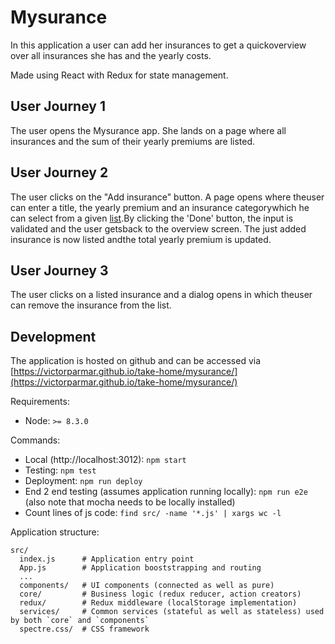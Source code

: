 # Mysurance

​In​​ this​​ application​​ a​​ user​​ can​​ add her​​ insurances​​ to​​ get​​ a​​ quick​​ overview​​ over​​ all​​ insurances​​ she​​ has​​ and​​ the​​ yearly​​ costs.​​

Made using React with Redux for state management.

## User Journey 1

The​​ user​​ opens​​ the​​ Mysurance​​ app.​​ She​​ lands​​ on​​ a​​ page​​ where​​ all​​ insurances​​ and​​ the​​ sum of ​​their​​ yearly​​ premiums​​ are​​ listed.

## User Journey 2

The​​ user​​ clicks​​ on​​ the​​​ "Add​​ insurance"​​ button. ​​A​​ page​​ opens​​ where​​ the​​ user​​ can​​ enter​​ a title, ​​the​​ yearly​​ premium​​ and​​ an​​ insurance​​ category​​ which​​ he​​ can​​ select​​ from​​ a​​ given [list](https://en.wikipedia.org/w/api.php?action=query&list=categorymembers&cmtitle=Category:Types_of_insurance&cmtype=subcat&format=json)​.​​ By clicking​​ the​​ 'Done'​​ button, ​​the​​ input​​ is​​ validated​​ and​​ the​​ user​​ gets​​ back​​ to​​ the​​ overview screen.​​ The​​ just​​ added​​ insurance​​ is​​ now​​ listed​​ and​​ the​​ total​​ yearly​​ premium​​ is​​ updated.

## User Journey 3

The​​ user​​ clicks​​ on​​ a​​ listed​​ insurance​​ and​​ a​​ dialog​​ opens​​ in ​​which​​ the​​ user​​ can​​ remove​​ the insurance​​ from​​ the​​ list.

## Development

The application is hosted on github and can be accessed via [https://victorparmar.github.io/take-home/mysurance/](https://victorparmar.github.io/take-home/mysurance/)

Requirements:

- Node: `>= 8.3.0`

Commands:

- Local (http://localhost:3012): `npm start`
- Testing: `npm test`
- Deployment: `npm run deploy`
- End 2 end testing (assumes application running locally): `npm run e2e` (also note that mocha needs to be locally installed)
- Count lines of js code: `find src/ -name '*.js' | xargs wc -l`

Application structure:

```dir
src/
  index.js      # Application entry point
  App.js        # Application booststrapping and routing
  ...
  components/   # UI components (connected as well as pure)
  core/         # Business logic (redux reducer, action creators)
  redux/        # Redux middleware (localStorage implementation)
  services/     # Common services (stateful as well as stateless) used by both `core` and `components`
  spectre.css/  # CSS framework
```
